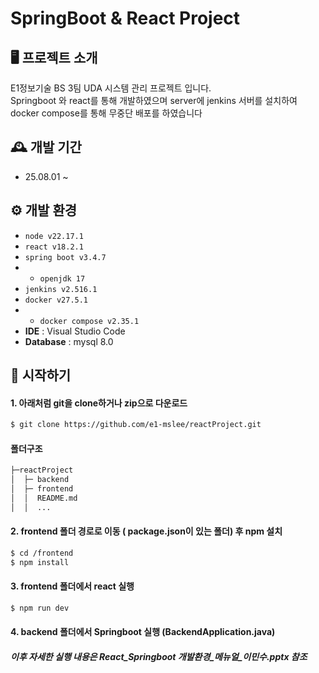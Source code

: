 # SpringBoot & React Project

## 🖥️ 프로젝트 소개
E1정보기술 BS 3팀 UDA 시스템 관리 프로젝트 입니다. 
<br>
Springboot 와 react를 통해 개발하였으며 server에 jenkins 서버를 설치하여 docker compose를 통해 무중단 배포를 하였습니다
<br>

## 🕰️ 개발 기간
* 25.08.01 ~ 

## ⚙️ 개발 환경
- `node v22.17.1`
- `react v18.2.1`
- `spring boot v3.4.7`
- - `openjdk 17`
- `jenkins v2.516.1`
- `docker v27.5.1`
- - `docker compose v2.35.1`
- **IDE** : Visual Studio Code
- **Database** : mysql 8.0

## 📌 시작하기

#### 1. 아래처럼 git을 clone하거나 zip으로 다운로드
```bash
$ git clone https://github.com/e1-mslee/reactProject.git
```

#### 폴더구조
```sh
├─reactProject
│  ├─ backend
│  ├─ frontend
│  │  README.md
│  │  ...

```

#### 2. frontend 폴더 경로로 이동 ( package.json이 있는 폴더) 후 npm 설치

```bash
$ cd /frontend
$ npm install
```

#### 3. frontend 폴더에서 react 실행
```bash
$ npm run dev
```
#### 4. backend 폴더에서 Springboot 실행 (BackendApplication.java)

##### 이후 자세한 실행 내용은 React_Springboot 개발환경_메뉴얼_이민수.pptx 참조
